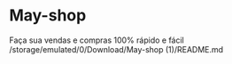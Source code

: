# May-shop
Faça sua vendas e compras 100% rápido e fácil 
/storage/emulated/0/Download/May-shop (1)/README.md
